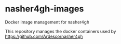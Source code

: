 # nasher4gh-images

Docker image management for nasher4gh

This repository manages the docker containers used by https://github.com/Ardesco/nasher4gh

